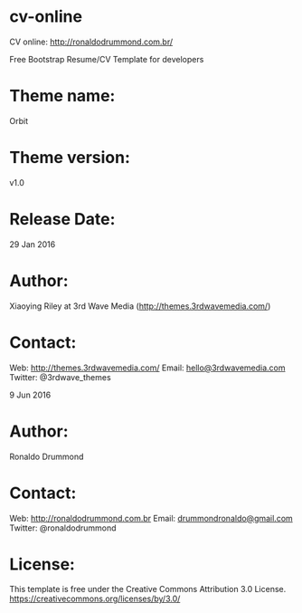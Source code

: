 # cv-online
CV online: http://ronaldodrummond.com.br/

Free Bootstrap Resume/CV Template for developers

Theme name:
=======================================================================
Orbit

Theme version:
=======================================================================
v1.0

Release Date:
=======================================================================
29 Jan 2016

Author: 
=======================================================================
Xiaoying Riley at 3rd Wave Media (http://themes.3rdwavemedia.com/)

Contact:
=======================================================================
Web: http://themes.3rdwavemedia.com/
Email: hello@3rdwavemedia.com
Twitter: @3rdwave_themes

9 Jun 2016

Author: 
=======================================================================
Ronaldo Drummond

Contact:
=======================================================================
Web: http://ronaldodrummond.com.br
Email: drummondronaldo@gmail.com
Twitter: @ronaldodrummond

License: 
=======================================================================
This template is free under the Creative Commons Attribution 3.0 License.
https://creativecommons.org/licenses/by/3.0/
